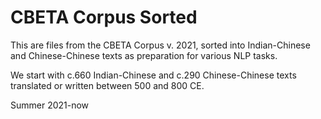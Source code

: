 # CBETA Corpus Sorted

This are files from the CBETA Corpus v. 2021, sorted into Indian-Chinese and Chinese-Chinese texts as preparation for various NLP tasks.

We start with c.660 Indian-Chinese and c.290 Chinese-Chinese texts translated or written between 500 and 800 CE.

Summer 2021-now

